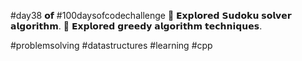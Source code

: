 #day38 𝗼𝗳 #100daysofcodechallenge
🎯 𝗘𝘅𝗽𝗹𝗼𝗿𝗲𝗱 𝗦𝘂𝗱𝗼𝗸𝘂 𝘀𝗼𝗹𝘃𝗲𝗿 𝗮𝗹𝗴𝗼𝗿𝗶𝘁𝗵𝗺.
🎯 𝗘𝘅𝗽𝗹𝗼𝗿𝗲𝗱 𝗴𝗿𝗲𝗲𝗱𝘆 𝗮𝗹𝗴𝗼𝗿𝗶𝘁𝗵𝗺 𝘁𝗲𝗰𝗵𝗻𝗶𝗾𝘂𝗲𝘀.

#problemsolving #datastructures #learning #cpp
